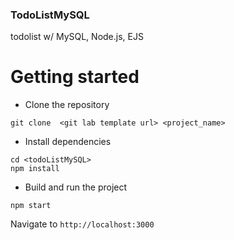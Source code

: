 ### TodoListMySQL
todolist w/ MySQL, Node.js, EJS


# Getting started
- Clone the repository
```
git clone  <git lab template url> <project_name>
```
- Install dependencies
```
cd <todoListMySQL>
npm install
```
- Build and run the project
```
npm start
```
  Navigate to `http://localhost:3000`
